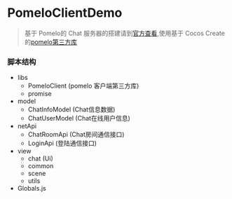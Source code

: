 # PomeloClientDemo
>基于 Pomelo的 Chat 
服务器的搭建请到[官方查看](https://github.com/NetEase/pomelo/wiki/chat%E6%BA%90%E7%A0%81%E4%B8%8B%E8%BD%BD%E4%B8%8E%E5%AE%89%E8%A3%85),使用基于 Cocos Create 的[pomelo第三方库](https://github.com/fuhongxue/CocosCreator-Pomelo-plugin)

### 脚本结构
* libs
    - PomeloClient (pomelo 客户端第三方库)
    - promise 
* model 
    - ChatInfoModel (Chat信息数据)
    - ChatUserModel (Chat在线用户信息)
* netApi
    - ChatRoomApi (Chat房间通信接口)
    - LoginApi (登陆通信接口)
* view 
    - chat (Ui)
    - common
    - scene
    - utils
* Globals.js
  
